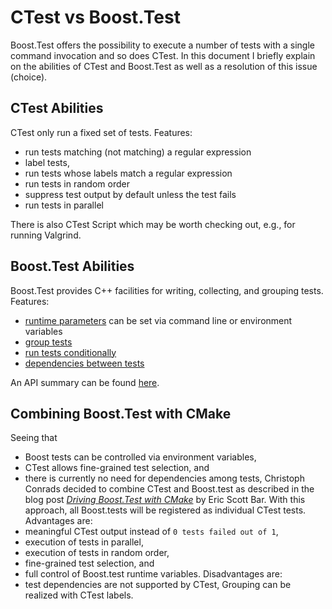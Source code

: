 # CTest vs Boost.Test

Boost.Test offers the possibility to execute a number of tests with a single
command invocation and so does CTest. In this document I briefly explain on the
abilities of CTest and Boost.Test as well as a resolution of this issue
(choice).


## CTest Abilities

CTest only run a fixed set of tests. Features:
- run tests matching (not matching) a regular expression
- label tests,
- run tests whose labels match a regular expression
- run tests in random order
- suppress test output by default unless the test fails
- run tests in parallel

There is also CTest Script which may be worth checking out, e.g., for running
Valgrind.


## Boost.Test Abilities

Boost.Test provides C++ facilities for writing, collecting, and grouping tests.
Features:
- [runtime parameters](http://www.boost.org/doc/libs/1_63_0/libs/test/doc/html/boost_test/utf_reference/rt_param_reference.html)
  can be set via command line or environment variables
- [group tests](http://www.boost.org/doc/libs/1_63_0/libs/test/doc/html/boost_test/tests_organization/tests_grouping.html)
- [run tests conditionally](http://www.boost.org/doc/libs/1_63_0/libs/test/doc/html/boost_test/tests_organization/enabling.html)
- [dependencies between tests](http://www.boost.org/doc/libs/1_63_0/libs/test/doc/html/boost_test/tests_organization/tests_dependencies.html)

An API summary can be found
[here](http://www.boost.org/doc/libs/1_63_0/libs/test/doc/html/boost_test/tests_organization/summary_of_the_api_for_declaring.html).


## Combining Boost.Test with CMake

Seeing that
- Boost tests can be controlled via environment variables,
- CTest allows fine-grained test selection, and
- there is currently no need for dependencies among tests,
Christoph Conrads decided to combine CTest and Boost.test as described in the
blog post
[_Driving Boost.Test with CMake_](https://eb2.co/blog/2015/06/driving-boost-dot-test-with-cmake/)
by Eric Scott Bar. With this approach, all Boost.tests will be registered as
individual CTest tests. Advantages are:
- meaningful CTest output instead of `0 tests failed out of 1`,
- execution of tests in parallel,
- execution of tests in random order,
- fine-grained test selection, and
- full control of Boost.test runtime variables.
Disadvantages are:
- test dependencies are not supported by CTest,
Grouping can be realized with CTest labels.
